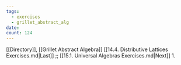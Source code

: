 ```yaml
---
tags:
  - exercises
  - grillet_abstract_alg
date:
count: 124
---
```

[[Directory]], [[Grillet Abstract Algebra]]
[[14.4. Distributive Lattices Exercises.md|Last]] ;; [[15.1. Universal Algebras Exercises.md|Next]]
1. 